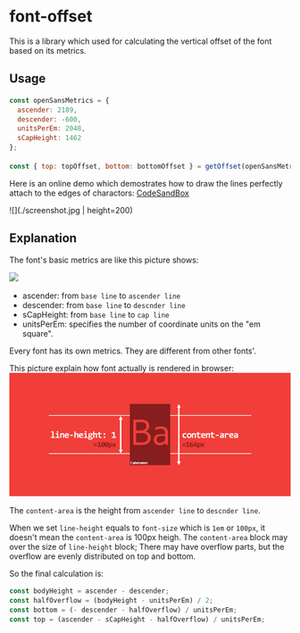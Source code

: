 # font-offset

This is a library which used for calculating the vertical offset of the font based on its metrics.

## Usage

```javascript
const openSansMetrics = {
  ascender: 2189,
  descender: -600,
  unitsPerEm: 2048,
  sCapHeight: 1462
};

const { top: topOffset, bottom: bottomOffset } = getOffset(openSansMetrics);
```

Here is an online demo which demostrates how to draw the lines perfectly attach to the edges of charactors:
[CodeSandBox](https://codesandbox.io/s/modest-hofstadter-pdbs1?file=/src/index.js:540-903)

![](./screenshot.jpg | height=200)

## Explanation

The font's basic metrics are like this picture shows:

![](https://how-ocr-works.com/images/resolution/letter-body.png)

- ascender: from `base line` to `ascender line`
- descender: from `base line` to `descnder line`
- sCapHeight: from `base line` to `cap line`
- unitsPerEm: specifies the number of coordinate units on the "em square".

Every font has its own metrics. They are different from other fonts'.

This picture explain how font actually is rendered in browser:
![](./font.png)

The `content-area` is the height from `ascender line` to `descnder line`.

When we set `line-height` equals to `font-size` which is `1em` or `100px`, it doesn't mean the `content-area` is 100px heigh. The `content-area` block may over the size of `line-height` block; There may have overflow parts, but the overflow are evenly distributed on top and bottom. 

So the final calculation is:
```javascript
const bodyHeight = ascender - descender;
const halfOverflow = (bodyHeight - unitsPerEm) / 2;
const bottom = (- descender - halfOverflow) / unitsPerEm;
const top = (ascender - sCapHeight - halfOverflow) / unitsPerEm;
```



